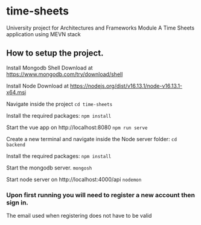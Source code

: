 # time-sheets
University project for Architectures and Frameworks Module
A Time Sheets application using MEVN stack


## How to setup the project.
Install Mongodb Shell
Download at https://www.mongodb.com/try/download/shell

Install Node
Download at https://nodejs.org/dist/v16.13.1/node-v16.13.1-x64.msi

Navigate inside the project
```cd time-sheets```

Install the required packages:
```npm install```

Start the vue app on http://localhost:8080
```npm run serve```

Create a new terminal and navigate inside the Node server folder:
```cd backend```

Install the required packages:
```npm install```

Start the mongodb server.
```mongosh```

Start node server on http://localhost:4000/api 
```nodemon```

### Upon first running you will need to register a new account then sign in.
The email used when registering does not have to be valid


